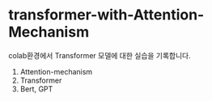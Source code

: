 # transformer-with-Attention-Mechanism
colab환경에서 Transformer 모델에 대한 실습을 기록합니다.

1) Attention-mechanism
2) Transformer
3) Bert, GPT
